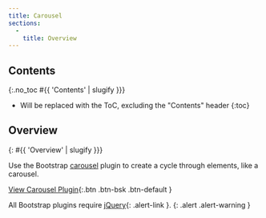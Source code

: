 ```yaml
---
title: Carousel
sections:
  -
    title: Overview
---
```


## Contents
{:.no_toc #{{ 'Contents' | slugify }}}

* Will be replaced with the ToC, excluding the "Contents" header
{:toc}

## Overview
{: #{{ 'Overview' | slugify }}}

Use the Bootstrap [carousel](http://getbootstrap.com/javascript/#carousel) plugin to create a cycle through elements,
like a carousel.

[View Carousel Plugin](http://getbootstrap.com/javascript/#carousel){:.btn .btn-bsk .btn-default }

All Bootstrap plugins require [jQuery](https://jquery.com){: .alert-link }.
{: .alert .alert-warning }
